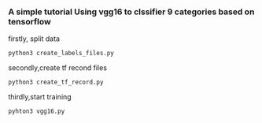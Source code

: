 ### A simple tutorial Using vgg16 to clssifier 9 categories based on tensorflow  

firstly, split data
```
python3 create_labels_files.py
```
secondly,create tf recond files
```
python3 create_tf_record.py
```
thirdly,start training
```
pyhton3 vgg16.py
```



